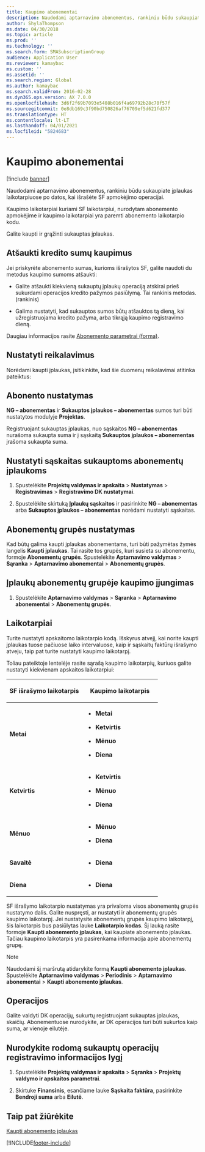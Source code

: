```yaml
---
title: Kaupimo abonementai
description: Naudodami aptarnavimo abonementus, rankiniu būdu sukaupiate įplaukas laikotarpiuose po datos, kai išrašėte SF apmokėjimo operacijai.
author: ShylaThompson
ms.date: 04/30/2018
ms.topic: article
ms.prod: ''
ms.technology: ''
ms.search.form: SMASubscriptionGroup
audience: Application User
ms.reviewer: kamaybac
ms.custom: ''
ms.assetid: ''
ms.search.region: Global
ms.author: kamaybac
ms.search.validFrom: 2016-02-28
ms.dyn365.ops.version: AX 7.0.0
ms.openlocfilehash: 3d6f2f69b7093e5408b016f4a69792b28c70f57f
ms.sourcegitcommit: 0e8db169c3f90bd750826af76709ef5d621fd377
ms.translationtype: HT
ms.contentlocale: lt-LT
ms.lasthandoff: 04/01/2021
ms.locfileid: "5824683"
---
```

# <a name="accruing-subscriptions"></a>Kaupimo abonementai 

[!include [banner](../includes/banner.md)]


Naudodami aptarnavimo abonementus, rankiniu būdu sukaupiate įplaukas laikotarpiuose po datos, kai išrašėte SF apmokėjimo operacijai.

Kaupimo laikotarpiai kuriami SF laikotarpiui, nurodytam abonemento apmokėjime ir kaupimo laikotarpiai yra paremti abonemento laikotarpio kodu.

Galite kaupti ir grąžinti sukauptas įplaukas.

## <a name="reverse-accruals-of-credit-amounts"></a>Atšaukti kredito sumų kaupimus

Jei priskyrėte abonemento sumas, kurioms išrašytos SF, galite naudoti du metodus kaupimo sumoms atšaukti:

  - Galite atšaukti kiekvieną sukauptų įplaukų operaciją atskirai prieš sukurdami operacijos kredito pažymos pasiūlymą. Tai rankinis metodas. (rankinis)

  - Galima nustatyti, kad sukauptos sumos būtų atšauktos tą dieną, kai užregistruojama kredito pažyma, arba tikrąją kaupimo registravimo dieną.

Daugiau informacijos rasite [Abonemento parametrai (forma)](https://technet.microsoft.com/library/aa619615.aspx).

## <a name="setup-requirements"></a>Nustatyti reikalavimus

Norėdami kaupti įplaukas, įsitikinkite, kad šie duomenų reikalavimai atitinka pateiktus:

## <a name="account-setup"></a>Abonento nustatymas

**NG – abonementas** ir **Sukauptos įplaukos – abonementas** sumos turi būti nustatytos modulyje **Projektas**.

Registruojant sukauptas įplaukas, nuo sąskaitos **NG – abonementas** nurašoma sukaupta suma ir į sąskaitą **Sukauptos įplaukos – abonementas** įrašoma sukaupta suma.

## <a name="set-up-accounts-for-accrual-of-subscription-revenue"></a>Nustatyti sąskaitas sukauptoms abonementų įplaukoms

1.  Spustelėkite **Projektų valdymas ir apskaita** \> **Nustatymas** \> **Registravimas** \> **Registravimo DK nustatymai**.

2.  Spustelėkite skirtuką **Įplaukų sąskaitos** ir pasirinkite **NG – abonementas** arba **Sukauptos įplaukos – abonementas** norėdami nustatyti sąskaitas.

## <a name="subscription-group-setup"></a>Abonementų grupės nustatymas

Kad būtų galima kaupti įplaukas abonementams, turi būti pažymėtas žymės langelis **Kaupti įplaukas**. Tai rasite tos grupės, kuri susieta su abonementu, formoje **Abonementų grupės**. Spustelėkite **Aptarnavimo valdymas** \> **Sąranka** \> **Aptarnavimo abonementai** \> **Abonementų grupės**.

## <a name="enable-revenue-accrual-on-a-subscription-group"></a>Įplaukų abonementų grupėje kaupimo įjungimas

1.  Spustelėkite **Aptarnavimo valdymas** \> **Sąranka** \> **Aptarnavimo abonementai** \> **Abonementų grupės**.

## <a name="periods"></a>Laikotarpiai

Turite nustatyti apskaitomo laikotarpio kodą. Išskyrus atvejį, kai norite kaupti įplaukas tuose pačiuose laiko intervaluose, kaip ir sąskaitų faktūrų išrašymo atveju, taip pat turite nustatyti kaupimo laikotarpį.

Toliau pateiktoje lentelėje rasite sąrašą kaupimo laikotarpių, kuriuos galite nustatyti kiekvienam apskaitos laikotarpiui:

<table>
<colgroup>
<col style="width: 50%" />
<col style="width: 50%" />
</colgroup>
<thead>
<tr class="header">
<th><p>SF išrašymo laikotarpis</p></th>
<th><p>Kaupimo laikotarpis</p></th>
</tr>
</thead>
<tbody>
<tr class="odd">
<td><p><strong>Metai</strong></p></td>
<td><ul>
<li><p><strong>Metai</strong></p></li>
<li><p><strong>Ketvirtis</strong></p></li>
<li><p><strong>Mėnuo</strong></p></li>
<li><p><strong>Diena</strong></p></li>
</ul></td>
</tr>
<tr class="even">
<td><p><strong>Ketvirtis</strong></p></td>
<td><ul>
<li><p><strong>Ketvirtis</strong></p></li>
<li><p><strong>Mėnuo</strong></p></li>
<li><p><strong>Diena</strong></p></li>
</ul></td>
</tr>
<tr class="odd">
<td><p><strong>Mėnuo</strong></p></td>
<td><ul>
<li><p><strong>Mėnuo</strong></p></li>
<li><p><strong>Diena</strong></p></li>
</ul></td>
</tr>
<tr class="even">
<td><p><strong>Savaitė</strong></p></td>
<td><ul>
<li><p><strong>Diena</strong></p></li>
</ul></td>
</tr>
<tr class="odd">
<td><p><strong>Diena</strong></p></td>
<td><ul>
<li><p><strong>Diena</strong></p></li>
</ul></td>
</tr>
</tbody>
</table>

SF išrašymo laikotarpio nustatymas yra privaloma visos abonementų grupės nustatymo dalis. Galite nuspręsti, ar nustatyti ir abonementų grupės kaupimo laikotarpį. Jei nustatysite abonementų grupės kaupimo laikotarpį, šis laikotarpis bus pasiūlytas lauke **Laikotarpio kodas**. Šį lauką rasite formoje **Kaupti abonemento įplaukas**, kai kaupiate abonemento įplaukas. Tačiau kaupimo laikotarpis yra pasirenkama informacija apie abonementų grupę.


> [!NOTE]
> <P>Naudodami šį maršrutą atidarykite formą <STRONG>Kaupti abonemento įplaukas</STRONG>. Spustelėkite <STRONG>Aptarnavimo valdymas</STRONG> &gt; <STRONG>Periodinis</STRONG> &gt; <STRONG>Aptarnavimo abonementai</STRONG> &gt; <STRONG>Kaupti abonemento įplaukas</STRONG>.</P>


## <a name="transactions"></a>Operacijos

Galite valdyti DK operacijų, sukurtų registruojant sukauptas įplaukas, skaičių. Abonementuose nurodykite, ar DK operacijos turi būti sukurtos kaip suma, ar vienoje eilutėje.

## <a name="specify-the-level-of-posting-details-to-display-for-accrued-transactions"></a>Nurodykite rodomą sukauptų operacijų registravimo informacijos lygį

1.  Spustelėkite **Projektų valdymas ir apskaita** \> **Sąranka** \> **Projektų valdymo ir apskaitos parametrai**.

2.  Skirtuke **Finansinis**, esančiame lauke **Sąskaita faktūra**, pasirinkite **Bendroji suma** arba **Eilutė**.


## <a name="see-also"></a>Taip pat žiūrėkite

[Kaupti abonemento įplaukas](accrue-subscription-revenue.md)

  




[!INCLUDE[footer-include](../../includes/footer-banner.md)]